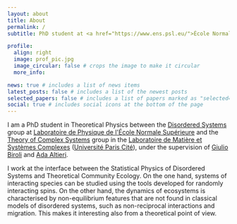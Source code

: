 ```yaml
---
layout: about
title: About
permalink: /
subtitle: PhD student at <a href="https://www.ens.psl.eu/">École Normale Supérieure</a> and <a href="https://u-paris.fr/en/">Université Paris Cité</a> 

profile:
  align: right
  image: prof_pic.jpg
  image_circular: false # crops the image to make it circular
  more_info: 

news: true # includes a list of news items
latest_posts: false # includes a list of the newest posts
selected_papers: false # includes a list of papers marked as "selected={true}"
social: true # includes social icons at the bottom of the page
---
```


I am a PhD student in Theoretical Physics between the [Disordered Systems](https://www.lpens.ens.psl.eu/research/phystat/systemes-desordonnes-applications/?lang=en) group at [Laboratoire de Physique de l'École Normale Supérieure](https://www.lpens.ens.psl.eu/) and the [Theory of Complex Systems](https://sites.google.com/view/theory-of-complex-systems/welcome) group in the [Laboratoire de Matière et Systèmes Complexes](https://fr.u-paris.fr/laboratoires/matiere-et-systemes-complexes) ([Université Paris Cité](https://u-paris.fr/en/)), under the supervision of [Giulio Biroli](https://www.lpens.ens.psl.eu/giulio-biroli/) and [Ada Altieri](https://www.adaaltieri.com/).

I work at the interface between the Statistical Physics of Disordered Systems and Theoretical Community Ecology. On the one hand, systems of interacting species can be studied using the tools developed for randomly interacting spins. On the other hand, the dynamics of ecosystems is characterised by non-equilibrium features that are not found in classical models of disordered systems, such as non-reciprocal interactions and migration. This makes it interesting also from a theoretical point of view.
